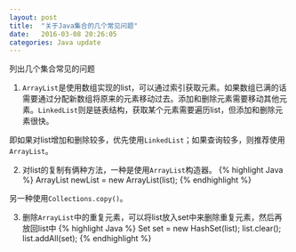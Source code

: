```yaml
---
layout: post
title:  "关于Java集合的几个常见问题"
date:   2016-03-08 20:26:05
categories: Java update
---
```


列出几个集合常见的问题

1. `ArrayList`是使用数组实现的list，可以通过索引获取元素。如果数组已满的话需要通过分配新数组将原来的元素移动过去。添加和删除元素需要移动其他元素。`LinkedList`则是链表结构，获取某个元素需要遍历list，但添加和删除元素很快。

即如果对list增加和删除较多，优先使用`LinkedList`；如果查询较多，则推荐使用`ArrayList`。

2. 对list的复制有俩种方法，一种是使用`ArrayList`构造器。
{% highlight Java %}
ArrayList<String> newList = new ArrayList<String>(list);
{% endhighlight %}

另一种使用`Collections.copy()`。

3. 删除`ArrayList`中的重复元素，可以将list放入set中来删除重复元素，然后再放回list中
{% highlight Java %}
Set<String> set = new HashSet<String>(list);
list.clear();
list.addAll(set);
{% endhighlight %}
